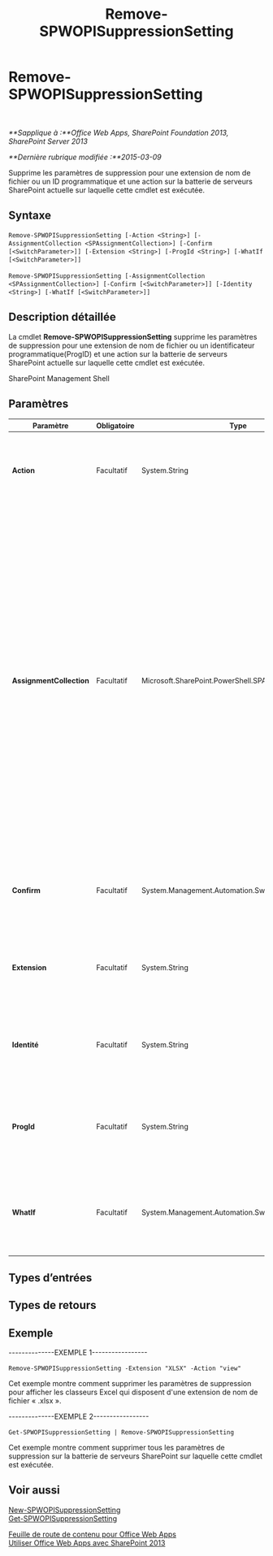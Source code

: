 ﻿---
title: Remove-SPWOPISuppressionSetting
TOCTitle: Remove-SPWOPISuppressionSetting
ms:assetid: cbaef5a8-e682-4166-be44-15ab1c79acca
ms:mtpsurl: https://technet.microsoft.com/fr-fr/library/JJ219452(v=office.15)
ms:contentKeyID: 49645240
ms.date: 12/22/2017
mtps_version: v=office.15
ms.translationtype: HT
---

# Remove-SPWOPISuppressionSetting

 

_**Sapplique à :**Office Web Apps, SharePoint Foundation 2013, SharePoint Server 2013_

_**Dernière rubrique modifiée :**2015-03-09_

Supprime les paramètres de suppression pour une extension de nom de fichier ou un ID programmatique et une action sur la batterie de serveurs SharePoint actuelle sur laquelle cette cmdlet est exécutée.

## Syntaxe

    Remove-SPWOPISuppressionSetting [-Action <String>] [-AssignmentCollection <SPAssignmentCollection>] [-Confirm [<SwitchParameter>]] [-Extension <String>] [-ProgId <String>] [-WhatIf [<SwitchParameter>]]

    Remove-SPWOPISuppressionSetting [-AssignmentCollection <SPAssignmentCollection>] [-Confirm [<SwitchParameter>]] [-Identity <String>] [-WhatIf [<SwitchParameter>]]

## Description détaillée

La cmdlet **Remove-SPWOPISuppressionSetting** supprime les paramètres de suppression pour une extension de nom de fichier ou un identificateur programmatique(ProgID) et une action sur la batterie de serveurs SharePoint actuelle sur laquelle cette cmdlet est exécutée.

SharePoint Management Shell

## Paramètres


<table>
<colgroup>
<col style="width: 25%" />
<col style="width: 25%" />
<col style="width: 25%" />
<col style="width: 25%" />
</colgroup>
<thead>
<tr class="header">
<th>Paramètre</th>
<th>Obligatoire</th>
<th>Type</th>
<th>Description</th>
</tr>
</thead>
<tbody>
<tr class="odd">
<td><p><strong>Action</strong></p></td>
<td><p>Facultatif</p></td>
<td><p>System.String</p></td>
<td><p>Spécifie l'action pour une extension de nom de fichier ou un identificateur programmatique (ProgId). Par exemple, « afficher », « modifier » et « afficher en mode incorporé ».</p></td>
</tr>
<tr class="even">
<td><p><strong>AssignmentCollection</strong></p></td>
<td><p>Facultatif</p></td>
<td><p>Microsoft.SharePoint.PowerShell.SPAssignmentCollection</p></td>
<td><p>Gère les objets de manière à optimiser leur libération. L’utilisation d’objets, tels que <strong>SPWeb</strong> ou <strong>SPSite</strong>, peut consommer des quantités de mémoire élevées et le recours à ces objets dans des scripts Windows PowerShell implique une gestion appropriée de la mémoire. À l’aide de l’objet <strong>SPAssignment</strong>, vous pouvez affecter des objets à une variable et les libérer dès qu’ils ne sont plus nécessaires afin de libérer de la mémoire. Lorsque les objets <strong>SPWeb</strong>, <strong>SPSite</strong> ou <strong>SPSiteAdministration</strong> sont utilisés, ils sont automatiquement libérés si un ensemble d’affectations ou si le paramètre <strong>Global</strong> n’est pas utilisé.</p>
<div class="alert">
<table>
<thead>
<tr class="header">
<th><img src="images/JJ219459.note(Office.15).gif" title="Remarque" alt="Remarque" /><strong>Remarque :</strong></th>
</tr>
</thead>
<tbody>
<tr class="odd">
<td>Lorsque le paramètre <strong>Global</strong> est utilisé, tous les objets sont contenus dans le magasin global. Si des objets ne sont pas utilisés immédiatement ou libérés à l’aide de la commande <strong>Stop-SPAssignment</strong>, un scénario d’insuffisance de mémoire peut se produire.</td>
</tr>
</tbody>
</table>

</div>
<p></p></td>
</tr>
<tr class="odd">
<td><p><strong>Confirm</strong></p></td>
<td><p>Facultatif</p></td>
<td><p>System.Management.Automation.SwitchParameter</p></td>
<td><p>Vous demande confirmation avant d’exécuter la commande. Pour plus d’informations, entrez la commande suivante : <strong>get-help about_commonparameters</strong>.</p></td>
</tr>
<tr class="even">
<td><p><strong>Extension</strong></p></td>
<td><p>Facultatif</p></td>
<td><p>System.String</p></td>
<td><p>Spécifie l'extension de nom de fichier. Exécutez Get-SPWOPIBinding pour obtenir la liste des extensions de noms de fichiers prises en charge par l'application WOPI.</p></td>
</tr>
<tr class="odd">
<td><p><strong>Identité</strong></p></td>
<td><p>Facultatif</p></td>
<td><p>System.String</p></td>
<td><p>Spécifie une chaîne qui représente un SPWOPISuppressionSetting. Exécutez Get-SPWOPISuppressionSetting pour afficher les exemples de ce type de chaînes.</p></td>
</tr>
<tr class="even">
<td><p><strong>ProgId</strong></p></td>
<td><p>Facultatif</p></td>
<td><p>System.String</p></td>
<td><p>Spécifie l'identificateur programmatique (ProgId) d'une application à supprimer. Exécutez Get-SPWOPIBinding pour obtenir la liste des ProgId pris en charge par l'application WOPI.</p></td>
</tr>
<tr class="odd">
<td><p><strong>WhatIf</strong></p></td>
<td><p>Facultatif</p></td>
<td><p>System.Management.Automation.SwitchParameter</p></td>
<td><p>Affiche un message qui explique l’effet de la commande au lieu de l’exécuter. Pour plus d’informations, entrez la commande suivante : <strong>get-help about_commonparameters</strong></p></td>
</tr>
</tbody>
</table>


## Types d’entrées

## Types de retours

## Exemple

\--------------EXEMPLE 1-----------------

    Remove-SPWOPISuppressionSetting -Extension "XLSX" -Action "view"

Cet exemple montre comment supprimer les paramètres de suppression pour afficher les classeurs Excel qui disposent d'une extension de nom de fichier « .xlsx ».

\--------------EXEMPLE 2-----------------

    Get-SPWOPISuppressionSetting | Remove-SPWOPISuppressionSetting

Cet exemple montre comment supprimer tous les paramètres de suppression sur la batterie de serveurs SharePoint sur laquelle cette cmdlet est exécutée.

## Voir aussi


[New-SPWOPISuppressionSetting](new-spwopisuppressionsetting.md)  
[Get-SPWOPISuppressionSetting](get-spwopisuppressionsetting.md)  


[Feuille de route de contenu pour Office Web Apps](content-roadmap-for-office-web-apps-server.md)  
[Utiliser Office Web Apps avec SharePoint 2013](use-office-web-apps-with-sharepoint-2013.md)

